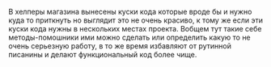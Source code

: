В хелперы магазина вынесены куски кода которые вроде бы и нужно 
куда то приткнуть но выглядит это не очень красиво, к тому же если эти
куски кода нужны в нескольких местах проекта. Вобщем тут такие себе
методы-помошники ими можно сделать или определить какую то не 
очень серьезную работу, в то же время избавляют от рутинной писанины 
и делают функциональный код более чище.
